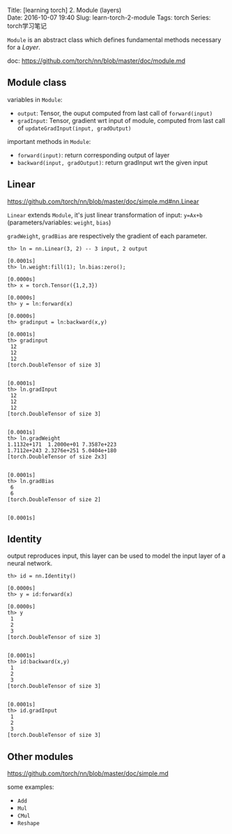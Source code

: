 Title: [learning torch] 2. Module (layers)  
Date: 2016-10-07 19:40 
Slug:  learn-torch-2-module 
Tags: torch 
Series: torch学习笔记 
 
      
 
``Module`` is an abstract class which defines fundamental methods necessary for a *Layer*. 
 
doc: <https://github.com/torch/nn/blob/master/doc/module.md> 
 
Module class 
------------ 
 
variables in ``Module``:  
 
 
* ``output``: Tensor, the ouput computed from last call of ``forward(input)`` 
* ``gradInput``: Tensor, gradient wrt input of module, computed from last call of ``updateGradInput(input, gradOutput)`` 
 
 
important methods in ``Module``:  
 
 
* ``forward(input)``: return corresponding output of layer 
* ``backward(input, gradOutput)``: return gradInput wrt the given input 
 
 
Linear 
------ 
 
<https://github.com/torch/nn/blob/master/doc/simple.md#nn.Linear> 
 
``Linear`` extends ``Module``, it's just linear transformation of input: ``y=Ax+b`` (parameters/variables: ``weight``, ``bias``) 
 
``gradWeight``, ``gradBias`` are respectively the gradient of each parameter.  
 
 
	th> ln = nn.Linear(3, 2) -- 3 input, 2 output 
	                                                                      [0.0001s]	 
	th> ln.weight:fill(1); ln.bias:zero(); 
	                                                                      [0.0000s]	 
	th> x = torch.Tensor({1,2,3}) 
	                                                                      [0.0000s]	 
	th> y = ln:forward(x) 
	                                                                      [0.0000s]	 
	th> gradinput = ln:backward(x,y) 
	                                                                      [0.0001s]	 
	th> gradinput 
	 12 
	 12 
	 12 
	[torch.DoubleTensor of size 3] 
	 
	                                                                      [0.0001s]	 
	th> ln.gradInput 
	 12 
	 12 
	 12 
	[torch.DoubleTensor of size 3] 
	 
	                                                                      [0.0001s]	 
	th> ln.gradWeight 
	1.1132e+171  1.2000e+01 7.3587e+223 
	1.7112e+243 2.3276e+251 5.0404e+180 
	[torch.DoubleTensor of size 2x3] 
	 
	                                                                      [0.0001s]	 
	th> ln.gradBias 
	 6 
	 6 
	[torch.DoubleTensor of size 2] 
	 
	                                                                      [0.0001s] 
	 
 
 
Identity 
-------- 
 
output reproduces input, this layer can be used to model the input layer of a neural network.  
 
	th> id = nn.Identity() 
	                                                                      [0.0000s]	 
	th> y = id:forward(x) 
	                                                                      [0.0000s]	 
	th> y 
	 1 
	 2 
	 3 
	[torch.DoubleTensor of size 3] 
	 
	                                                                      [0.0001s]	 
	th> id:backward(x,y) 
	 1 
	 2 
	 3 
	[torch.DoubleTensor of size 3] 
	 
	                                                                      [0.0001s]	 
	th> id.gradInput 
	 1 
	 2 
	 3 
	[torch.DoubleTensor of size 3] 
 
 
      
 
Other modules 
------------- 
 
<https://github.com/torch/nn/blob/master/doc/simple.md> 
 
some examples: 
 
 
* ``Add`` 
* ``Mul`` 
* ``CMul`` 
* ``Reshape`` 
 
